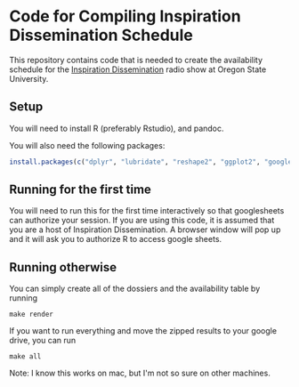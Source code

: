 # Code for Compiling Inspiration Dissemination Schedule

This repository contains code that is needed to create the availability schedule
for the [Inspiration Dissemination](http://blogs.oregonstate.edu/inspiration) 
radio show at Oregon State University. 

## Setup

You will need to install R (preferably Rstudio), and pandoc.

You will also need the following packages:

```r
install.packages(c("dplyr", "lubridate", "reshape2", "ggplot2", "googlesheets"))
```

## Running for the first time

You will need to run this for the first time interactively so that googlesheets 
can authorize your session. If you are using this code, it is assumed that you 
are a host of Inspiration Dissemination. A browser window will pop up and it
will ask you to authorize R to access google sheets.

## Running otherwise

You can simply create all of the dossiers and the availability table by running

```
make render
```

If you want to run everything and move the zipped results to your google drive,
you can run

```
make all
```

Note: I know this works on mac, but I'm not so sure on other machines.
